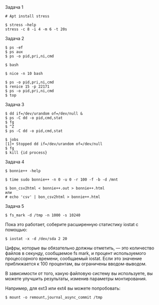 Задача 1
```
# Apt install stress
```
```
$ stress –help
stress -c 8 -i 4 -m 6 -t 20s
```

Задача 2
```
$ ps -ef
$ ps aux
$ ps -o pid,pri,ni,cmd

$ bash

$ nice -n 10 bash

$ ps -o pid,pri,ni,cmd
$ renice 15 -p 22171
$ ps -o pid,pri,ni,cmd
$ top
```
Задача 3
```
$ dd if=/dev/urandom of=/dev/null &
$ ps -C dd -o pid,cmd,stat
$ fg
$ ^Z
$ ps -C dd -o pid,cmd,stat
```
```
$ jobs
[1]+ Stopped dd if=/dev/urandom of=/dev/null
$ fg
$ kill {id process}
```

Задача 4
```
$ bonnie++ -help

$ time sudo bonnie++ -n 0 -u 0 -r 100 -f -b -d /mnt

$ bon_csv2html < bonnie++.out > bonnie++.html
или
# echo 'csv' | bon_csv2html > bonnie++.html
```
Задача 5
```
$ fs_mark -d /tmp -n 1000 -s 10240
```
Пока это работает, соберите расширенную статистику iostat с помощью:
```
$ iostat -x -d /dev/sda 2 20
```
Цифры, которые вы обязательно должны отметить, — это количество файлов в секунду, сообщаемое fs mark, и процент используемого процессорного времени, сообщаемый iostat. Если это значение приближается к 100 процентам, вы ограничены вводом-выводом.

В зависимости от того, какую файловую систему вы используете, вы можете улучшить результаты, изменив параметры монтирования.

Например, для ext3 или ext4 вы можете попробовать:
```
$ mount -o remount,journal_async_commit /tmp
```

